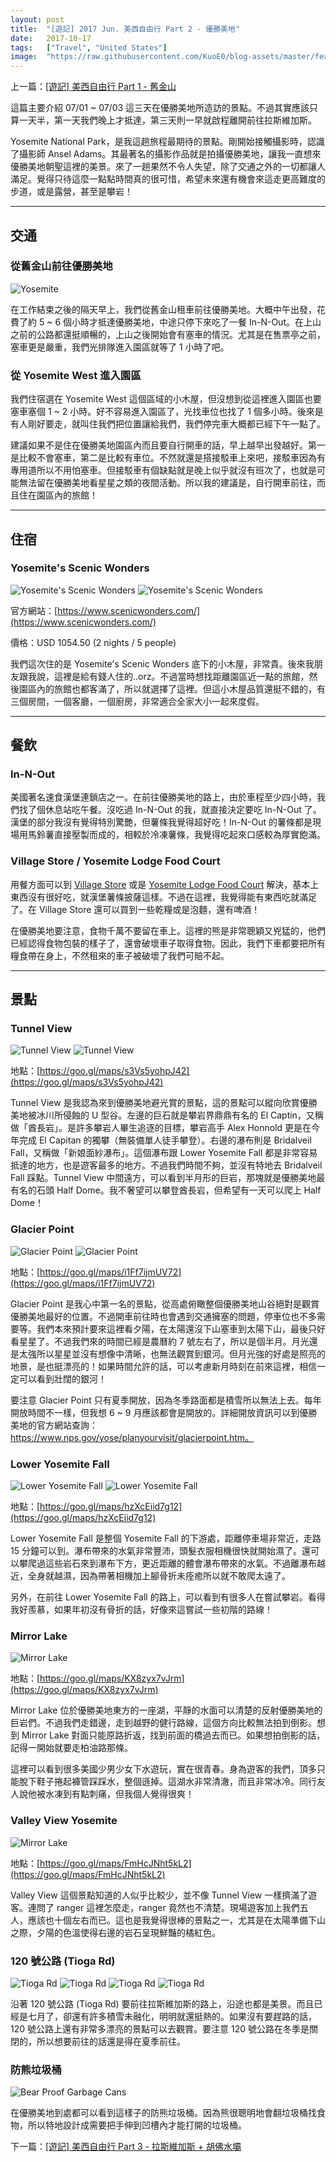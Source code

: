 ```yaml
---
layout: post
title:  "[遊記] 2017 Jun. 美西自由行 Part 2 - 優勝美地"
date:   2017-10-17
tags:   ["Travel", "United States"]
image:  "https://raw.githubusercontent.com/KuoE0/blog-assets/master/feature-photos/2017-10-17-travel-2017-jun-west-us-part-2-yosemite.jpg"
---
```


上一篇：[[遊記] 美西自由行 Part 1 - 舊金山](https://blog.kuoe0.tw/posts/2017/10/16/2017-06-travel-2017-jun-west-us-part-1-san-francisco/)

這篇主要介紹 07/01 ~ 07/03 這三天在優勝美地所造訪的景點。不過其實應該只算一天半，第一天我們晚上才抵達，第三天則一早就啟程離開前往拉斯維加斯。

Yosemite National Park，是我這趟旅程最期待的景點。剛開始接觸攝影時，認識了攝影師 Ansel Adams。其最著名的攝影作品就是拍攝優勝美地，讓我一直想來優勝美地朝聖這裡的美景。來了一趟果然不令人失望，除了交通之外的一切都讓人滿足。覺得只待這麼一點點時間真的很可惜，希望未來還有機會來這走更高難度的步道，或是露營，甚至是攀岩！

---

## 交通

### 從舊金山前往優勝美地

![Yosemite](https://raw.githubusercontent.com/KuoE0/blog-assets/master/content-photos/2017-10-17-2017-06-travel-2017-jun-west-us-part-2-yosemite-01.jpg)

在工作結束之後的隔天早上，我們從舊金山租車前往優勝美地。大概中午出發，花費了約 5 ~ 6 個小時才抵達優勝美地，中途只停下來吃了一餐 In-N-Out。在上山之前的公路都還挺順暢的，上山之後開始會有塞車的情況。尤其是在售票亭之前，塞車更是嚴重，我們光排隊進入園區就等了 1 小時了吧。

### 從 Yosemite West 進入園區

我們住宿選在 Yosemite West 這個區域的小木屋，但沒想到從這裡進入園區也要塞車塞個 1 ~ 2 小時。好不容易進入園區了，光找車位也找了 1 個多小時。後來是有人剛好要走，就叫住我們把位置讓給我們，我們停完車大概都已經下午一點了。

建議如果不是住在優勝美地園區內而且要自行開車的話，早上越早出發越好。第一是比較不會塞車，第二是比較有車位。不然就還是搭接駁車上來吧，接駁車因為有專用道所以不用怕塞車。但接駁車有個缺點就是晚上似乎就沒有班次了，也就是可能無法留在優勝美地看星星之類的夜間活動。所以我的建議是，自行開車前往，而且住在園區內的旅館！

---

## 住宿

### Yosemite's Scenic Wonders

![Yosemite's Scenic Wonders](https://raw.githubusercontent.com/KuoE0/blog-assets/master/content-photos/2017-10-17-2017-06-travel-2017-jun-west-us-part-2-yosemite-02.jpg)
![Yosemite's Scenic Wonders](https://raw.githubusercontent.com/KuoE0/blog-assets/master/content-photos/2017-10-17-2017-06-travel-2017-jun-west-us-part-2-yosemite-03.jpg)

官方網站：[https://www.scenicwonders.com/](https://www.scenicwonders.com/)

價格：USD 1054.50 (2 nights / 5 people)

我們這次住的是 Yosemite's Scenic Wonders 底下的小木屋，非常貴。後來我朋友跟我說，這裡是給有錢人住的..orz。不過當時想找距離園區近一點的旅館，然後園區內的旅館也都客滿了，所以就選擇了這裡。但這小木屋品質還挺不錯的，有三個房間，一個客廳，一個廚房，非常適合全家大小一起來度假。

---

## 餐飲

### In-N-Out

美國著名速食漢堡連鎖店之一。在前往優勝美地的路上，由於車程至少四小時，我們找了個休息站吃午餐。沒吃過 In-N-Out 的我，就直接決定要吃 In-N-Out 了。漢堡的部分我沒有覺得特別驚艷，但薯條我覺得超好吃！In-N-Out 的薯條都是現場用馬鈴薯直接壓製而成的，相較於冷凍薯條，我覺得吃起來口感較為厚實飽滿。

### Village Store / Yosemite Lodge Food Court

用餐方面可以到 [Village Store](https://goo.gl/maps/3vxADLJNoXG2) 或是 [Yosemite Lodge Food Court](https://goo.gl/maps/9vgRwDu1Mkr) 解決，基本上東西沒有很好吃，就漢堡薯條披薩這樣。不過在這裡，我覺得能有東西吃就滿足了。在 Village Store 還可以買到一些乾糧或是泡麵，還有啤酒！

在優勝美地要注意，食物千萬不要留在車上。這裡的熊是非常聰穎又兇猛的，他們已經認得食物包裝的樣子了，還會破壞車子取得食物。因此，我們下車都要把所有糧食帶在身上，不然租來的車子被破壞了我們可賠不起。

---

## 景點

### Tunnel View

![Tunnel View](https://raw.githubusercontent.com/KuoE0/blog-assets/master/content-photos/2017-10-17-2017-06-travel-2017-jun-west-us-part-2-yosemite-04.jpg)
![Tunnel View](https://raw.githubusercontent.com/KuoE0/blog-assets/master/content-photos/2017-10-17-2017-06-travel-2017-jun-west-us-part-2-yosemite-05.jpg)

地點：[https://goo.gl/maps/s3Vs5yohpJ42](https://goo.gl/maps/s3Vs5yohpJ42)

Tunnel View 是我認為來到優勝美地避光賞的景點，這的景點可以縱向欣賞優勝美地被冰川所侵蝕的 U 型谷。左邊的巨石就是攀岩界鼎鼎有名的 El Captin，又稱做「酋長岩」。是許多攀岩人畢生追逐的目標，攀岩高手 Alex Honnold 更是在今年完成 El Capitan 的獨攀（無裝備單人徒手攀登）。右邊的瀑布則是 Bridalveil Fall，又稱做「新娘面紗瀑布」。這個瀑布跟 Lower Yosemite Fall 都是非常容易抵達的地方，也是遊客最多的地方。不過我們時間不夠，並沒有特地去 Bridalveil Fall 踩點。Tunnel View 中間遠方，可以看到半月形的巨岩，那塊就是優勝美地最有名的石頭 Half Dome。我不奢望可以攀登酋長岩，但希望有一天可以爬上 Half Dome！

### Glacier Point

![Glacier Point](https://raw.githubusercontent.com/KuoE0/blog-assets/master/content-photos/2017-10-17-2017-06-travel-2017-jun-west-us-part-2-yosemite-06.jpg)
![Glacier Point](https://raw.githubusercontent.com/KuoE0/blog-assets/master/content-photos/2017-10-17-2017-06-travel-2017-jun-west-us-part-2-yosemite-07.jpg)

地點：[https://goo.gl/maps/i1Ff7ijmUV72](https://goo.gl/maps/i1Ff7ijmUV72)

Glacier Point 是我心中第一名的景點，從高處俯瞰整個優勝美地山谷絕對是觀賞優勝美地最好的位置。不過開車前往時也會遇到交通擁塞的問題，停車位也不多需要等。我們本來預計要來這裡看夕陽，在太陽還沒下山塞車到太陽下山，最後只好看星星了。不過我們來的時間已經是農曆約 7 號左右了，所以是個半月。月光還是太強所以星星並沒有想像中清晰，也無法觀賞到銀河。但月光強的好處是照亮的地景，是也挺漂亮的！如果時間允許的話，可以考慮新月時刻在前來這裡，相信一定可以看到壯闊的銀河！

要注意 Glacier Point 只有夏季開放，因為冬季路面都是積雪所以無法上去。每年開放時間不一樣，但我想 6 ~ 9 月應該都會是開放的。詳細開放資訊可以到優勝美地的官方網站查詢：https://www.nps.gov/yose/planyourvisit/glacierpoint.htm。


### Lower Yosemite Fall

![Lower Yosemite Fall](https://raw.githubusercontent.com/KuoE0/blog-assets/master/content-photos/2017-10-17-2017-06-travel-2017-jun-west-us-part-2-yosemite-08.jpg)
![Lower Yosemite Fall](https://raw.githubusercontent.com/KuoE0/blog-assets/master/content-photos/2017-10-17-2017-06-travel-2017-jun-west-us-part-2-yosemite-09.jpg)

地點：[https://goo.gl/maps/hzXcEiid7g12](https://goo.gl/maps/hzXcEiid7g12)

Lower Yosemite Fall 是整個 Yosemite Fall 的下游處，距離停車場非常近，走路 15 分鐘可以到。瀑布帶來的水氣非常豐沛，頭髮衣服相機很快就開始濕了。還可以攀爬過這些岩石來到瀑布下方，更近距離的體會瀑布帶來的水氣。不過離瀑布越近，全身就越濕，因為帶著相機加上腳骨折未痊癒所以就不敢爬太遠了。

另外，在前往 Lower Yosemite Fall 的路上，可以看到有很多人在嘗試攀岩。看得我好羨慕，如果年初沒有骨折的話，好像來這嘗試一些初階的路線！

### Mirror Lake

![Mirror Lake](https://raw.githubusercontent.com/KuoE0/blog-assets/master/content-photos/2017-10-17-2017-06-travel-2017-jun-west-us-part-2-yosemite-10.jpg)

地點：[https://goo.gl/maps/KX8zyx7vJrm](https://goo.gl/maps/KX8zyx7vJrm)

Mirror Lake 位於優勝美地東方的一座湖，平靜的水面可以清楚的反射優勝美地的巨岩們。不過我們走錯邊，走到越野的健行路線，這個方向比較無法拍到倒影。想到 Mirror Lake 對面只能原路折返，找到前面的橋過去而已。如果想拍倒影的話，記得一開始就要走柏油路那條。

這裡可以看到很多美國少男少女下水遊玩，實在很青春。身為遊客的我們，頂多只能脫下鞋子捲起褲管踩踩水，整個遜掉。這湖水非常清澈，而且非常冰冷。同行友人說他被水凍到有點刺痛，但我個人覺得很爽！

### Valley View Yosemite

![Mirror Lake](https://raw.githubusercontent.com/KuoE0/blog-assets/master/content-photos/2017-10-17-2017-06-travel-2017-jun-west-us-part-2-yosemite-11.jpg)

地點：[https://goo.gl/maps/FmHcJNht5kL2](https://goo.gl/maps/FmHcJNht5kL2)

Valley View 這個景點知道的人似乎比較少，並不像 Tunnel View 一樣擠滿了遊客。連問了 ranger 這裡怎麼走，ranger 竟然也不清楚。現場遊客加上我們五人，應該也十個左右而已。這也是我覺得很棒的景點之一，尤其是在太陽準備下山之際，夕陽的色溫使得右邊的岩石呈現鮮豔的橘紅色。

### 120 號公路 (Tioga Rd)

![Tioga Rd](https://raw.githubusercontent.com/KuoE0/blog-assets/master/content-photos/2017-10-17-2017-06-travel-2017-jun-west-us-part-2-yosemite-12.jpg)
![Tioga Rd](https://raw.githubusercontent.com/KuoE0/blog-assets/master/content-photos/2017-10-17-2017-06-travel-2017-jun-west-us-part-2-yosemite-13.jpg)
![Tioga Rd](https://raw.githubusercontent.com/KuoE0/blog-assets/master/content-photos/2017-10-17-2017-06-travel-2017-jun-west-us-part-2-yosemite-14.jpg)
![Tioga Rd](https://raw.githubusercontent.com/KuoE0/blog-assets/master/content-photos/2017-10-17-2017-06-travel-2017-jun-west-us-part-2-yosemite-15.jpg)

沿著 120 號公路 (Tioga Rd) 要前往拉斯維加斯的路上，沿途也都是美景。而且已經是七月了，卻還有許多積雪未融化，明明就還挺熱的。如果沒有要趕路的話，120 號公路上還有非常多漂亮的景點可以去觀賞。要注意 120 號公路在冬季是關閉的，所以想要前往的話還是得在夏季前往。

### 防熊垃圾桶

![Bear Proof Garbage Cans](https://raw.githubusercontent.com/KuoE0/blog-assets/master/content-photos/2017-10-17-2017-06-travel-2017-jun-west-us-part-2-yosemite-16.jpg)

在優勝美地到處都可以看到這樣子的防熊垃圾桶。因為熊很聰明地會翻垃圾桶找食物，所以特地設計成需要把手伸到凹槽內才能打開的垃圾桶。

下一篇：[[遊記] 美西自由行 Part 3 - 拉斯維加斯 + 胡佛水壩](https://blog.kuoe0.tw/posts/2017/10/18/2017-06-travel-2017-jun-west-us-part-3-las-vegas-hoover-dam/)
